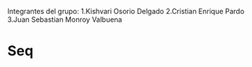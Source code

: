 Integrantes del grupo:
1.Kishvari Osorio Delgado
2.Cristian Enrique Pardo
3.Juan Sebastian Monroy Valbuena

# Seq
